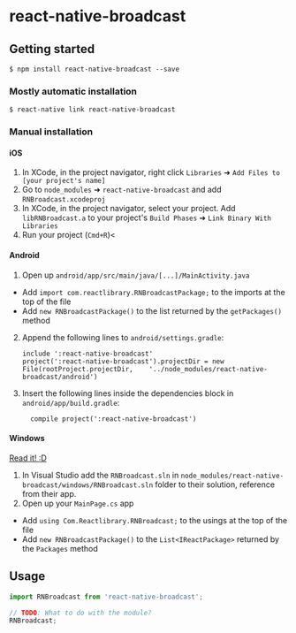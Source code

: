 
# react-native-broadcast

## Getting started

`$ npm install react-native-broadcast --save`

### Mostly automatic installation

`$ react-native link react-native-broadcast`

### Manual installation


#### iOS

1. In XCode, in the project navigator, right click `Libraries` ➜ `Add Files to [your project's name]`
2. Go to `node_modules` ➜ `react-native-broadcast` and add `RNBroadcast.xcodeproj`
3. In XCode, in the project navigator, select your project. Add `libRNBroadcast.a` to your project's `Build Phases` ➜ `Link Binary With Libraries`
4. Run your project (`Cmd+R`)<

#### Android

1. Open up `android/app/src/main/java/[...]/MainActivity.java`
  - Add `import com.reactlibrary.RNBroadcastPackage;` to the imports at the top of the file
  - Add `new RNBroadcastPackage()` to the list returned by the `getPackages()` method
2. Append the following lines to `android/settings.gradle`:
  	```
  	include ':react-native-broadcast'
  	project(':react-native-broadcast').projectDir = new File(rootProject.projectDir, 	'../node_modules/react-native-broadcast/android')
  	```
3. Insert the following lines inside the dependencies block in `android/app/build.gradle`:
  	```
      compile project(':react-native-broadcast')
  	```

#### Windows
[Read it! :D](https://github.com/ReactWindows/react-native)

1. In Visual Studio add the `RNBroadcast.sln` in `node_modules/react-native-broadcast/windows/RNBroadcast.sln` folder to their solution, reference from their app.
2. Open up your `MainPage.cs` app
  - Add `using Com.Reactlibrary.RNBroadcast;` to the usings at the top of the file
  - Add `new RNBroadcastPackage()` to the `List<IReactPackage>` returned by the `Packages` method


## Usage
```javascript
import RNBroadcast from 'react-native-broadcast';

// TODO: What to do with the module?
RNBroadcast;
```
  